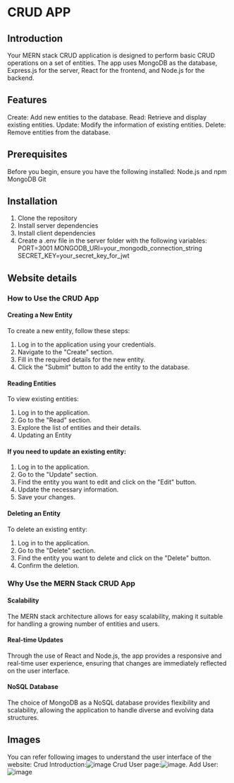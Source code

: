 
# CRUD APP
## Introduction
Your MERN stack CRUD application is designed to perform basic CRUD operations on a set of entities. The app uses MongoDB as the database, Express.js for the server, React for the frontend, and Node.js for the backend.

## Features
Create: Add new entities to the database.
Read: Retrieve and display existing entities.
Update: Modify the information of existing entities.
Delete: Remove entities from the database.

## Prerequisites
Before you begin, ensure you have the following installed:
Node.js and npm
MongoDB
Git

## Installation
1. Clone the repository
2. Install server dependencies
3. Install client dependencies
4. Create a .env file in the server folder with the following variables:
PORT=3001
MONGODB_URI=your_mongodb_connection_string
SECRET_KEY=your_secret_key_for_jwt

## Website details
### How to Use the CRUD App
#### Creating a New Entity
To create a new entity, follow these steps:
1. Log in to the application using your credentials.
2. Navigate to the "Create" section.
3. Fill in the required details for the new entity.
4. Click the "Submit" button to add the entity to the database.

#### Reading Entities
To view existing entities:
1. Log in to the application.
2. Go to the "Read" section.
3. Explore the list of entities and their details.
4. Updating an Entity
   
#### If you need to update an existing entity:
1. Log in to the application.
2. Go to the "Update" section.
3. Find the entity you want to edit and click on the "Edit" button.
4. Update the necessary information.
5. Save your changes.
   
#### Deleting an Entity
To delete an existing entity:
1. Log in to the application.
2. Go to the "Delete" section.
3. Find the entity you want to delete and click on the "Delete" button.
4. Confirm the deletion.
   
### Why Use the MERN Stack CRUD App
#### Scalability
The MERN stack architecture allows for easy scalability, making it suitable for handling a growing number of entities and users.

#### Real-time Updates
Through the use of React and Node.js, the app provides a responsive and real-time user experience, ensuring that changes are immediately reflected on the user interface.

#### NoSQL Database
The choice of MongoDB as a NoSQL database provides flexibility and scalability, allowing the application to handle diverse and evolving data structures.

## Images
You can refer following images to understand the user interface of the website:
Crud Introduction:![image](https://github.com/gaurav270401/CRUD-WebApp/assets/133756033/86f058eb-ecb5-48fe-8d79-de46f4971fbf)
Crud User page:![image](https://github.com/gaurav270401/CRUD-WebApp/assets/133756033/15625d64-a5c9-4e6f-aa72-afef6d2d6bd0).
Add User:![image](https://github.com/gaurav270401/CRUD-WebApp/assets/133756033/c9ed84f0-b0c6-4b6a-bf25-ede1aeac4519)


